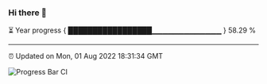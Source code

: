### Hi there 👋

⏳ Year progress { █████████████████▁▁▁▁▁▁▁▁▁▁▁▁▁ } 58.29 %

---

⏰ Updated on Mon, 01 Aug 2022 18:31:34 GMT

![Progress Bar CI](https://github.com/ZhaoGui/ZhaoGui/workflows/Progress%20Bar%20CI/badge.svg)
